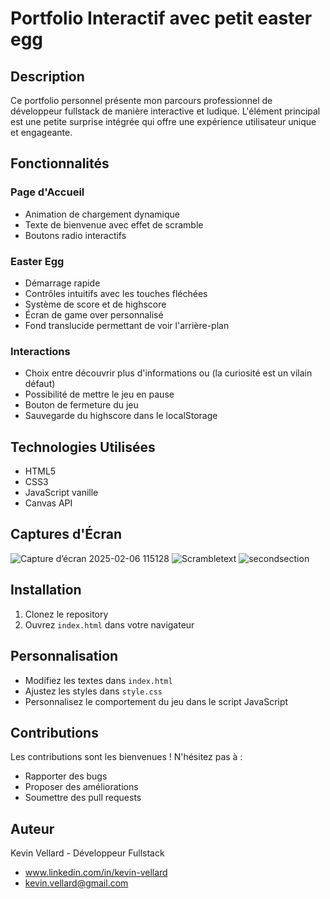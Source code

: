 # Portfolio Interactif avec petit easter egg

## Description

Ce portfolio personnel présente mon parcours professionnel de développeur fullstack de manière interactive et ludique. L'élément principal est une petite surprise intégrée qui offre une expérience utilisateur unique et engageante.

## Fonctionnalités

### Page d'Accueil
- Animation de chargement dynamique
- Texte de bienvenue avec effet de scramble
- Boutons radio interactifs

### Easter Egg
- Démarrage rapide
- Contrôles intuitifs avec les touches fléchées
- Système de score et de highscore
- Écran de game over personnalisé
- Fond translucide permettant de voir l'arrière-plan

### Interactions
- Choix entre découvrir plus d'informations ou (la curiosité est un vilain défaut)
- Possibilité de mettre le jeu en pause
- Bouton de fermeture du jeu
- Sauvegarde du highscore dans le localStorage

## Technologies Utilisées

- HTML5
- CSS3
- JavaScript vanille
- Canvas API

## Captures d'Écran
![Capture d’écran 2025-02-06 115128](https://github.com/user-attachments/assets/91336ac8-c056-48f1-8d67-0772b8cac2ce)
![Scrambletext](https://github.com/user-attachments/assets/29cfe4bf-352c-4791-b0ce-7bbce6efb490)
![secondsection](https://github.com/user-attachments/assets/f8c8a905-0656-4364-a9f0-cb7c35c8e553)


## Installation

1. Clonez le repository
2. Ouvrez `index.html` dans votre navigateur

## Personnalisation

- Modifiez les textes dans `index.html`
- Ajustez les styles dans `style.css`
- Personnalisez le comportement du jeu dans le script JavaScript

## Contributions

Les contributions sont les bienvenues ! N'hésitez pas à :
- Rapporter des bugs
- Proposer des améliorations
- Soumettre des pull requests

## Auteur

Kevin Vellard - Développeur Fullstack
- www.linkedin.com/in/kevin-vellard
- kevin.vellard@gmail.com
